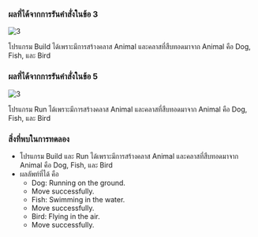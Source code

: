### ผลที่ได้จากการรันคำสั่งในข้อ 3


![3](https://github.com/Nitiphum7/03376836-OOP-2566-Lab-11/assets/144196695/b6f904f1-5481-49af-8050-855368e06f18)


โปรแกรม Build ได้เพราะมีการสร้างคลาส Animal และคลาสที่สืบทอดมาจาก Animal คือ Dog, Fish, และ Bird

### ผลที่ได้จากการรันคำสั่งในข้อ 5
![3](https://github.com/Nitiphum7/03376836-OOP-2566-Lab-11/assets/144196695/0363afc6-0c4b-4a0d-8b0d-ab24ec5c0bfb)


โปรแกรม Run ได้เพราะมีการสร้างคลาส Animal และคลาสที่สืบทอดมาจาก Animal คือ Dog, Fish, และ Bird

### สิ่งที่พบในการทดลอง
- โปรแกรม Build และ Run ได้เพราะมีการสร้างคลาส Animal และคลาสที่สืบทอดมาจาก Animal คือ Dog, Fish, และ Bird
- ผลลัพท์ที่ได้ คือ
  - Dog: Running on the ground.
  - Move successfully.
  - Fish: Swimming in the water.
  - Move successfully.
  - Bird: Flying in the air.
  - Move successfully.
